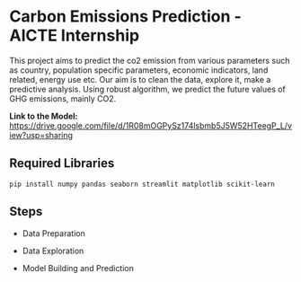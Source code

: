 
# Carbon Emissions Prediction - AICTE Internship

This project aims to predict the co2 emission from various parameters such as country, population specific parameters, economic indicators, land related, energy use etc.
Our aim is to clean the data, explore it, make a predictive analysis. Using robust algorithm, we predict the future values of GHG emissions, mainly CO2.

**Link to the Model:**
https://drive.google.com/file/d/1R08mOGPySz174lsbmb5J5W52HTeegP_L/view?usp=sharing


## Required Libraries
```pip install numpy pandas seaborn streamlit matplotlib scikit-learn```
    
## Steps

- Data Preparation

- Data Exploration

- Model Building and Prediction

